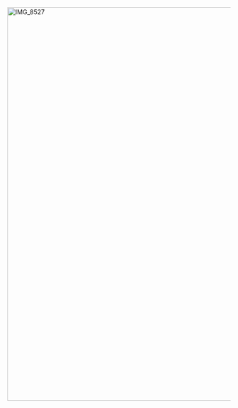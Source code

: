 <img width="1080" height="889" alt="IMG_8527" src="https://github.com/user-attachments/assets/3a4656a4-2868-4ae8-b829-0de0f7dc6d6c" />
